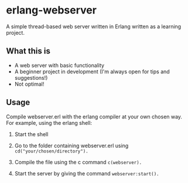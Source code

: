 erlang-webserver
================

A simple thread-based web server written in Erlang written as a learning project.

What this is
------------

* A web server with basic functionality
* A beginner project in development (I'm always open for tips and suggestions!)
* Not optimal!

Usage
-----

Compile webserver.erl with the erlang compiler at your own chosen way.
For example, using the erlang shell:

1. Start the shell

2. Go to the folder containing webserver.erl using ```cd("your/chosen/directory").```

3. Compile the file using the c command ```c(webserver).```

4. Start the server by giving the command ```webserver:start().```
